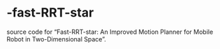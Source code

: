 # -fast-RRT-star
source code for “Fast-RRT-star: An Improved Motion Planner for Mobile Robot in Two-Dimensional Space”.
